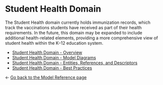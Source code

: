 # Student Health Domain

The Student Health domain currently holds immunization records, which track the
vaccinations students have received as part of their health requirements. In the
future, this domain may be expanded to include additional health-related
elements, providing a more comprehensive view of student health within the K–12
education system.

* [Student Health Domain - Overview](./overview.md)
* [Student Health Domain - Model Diagrams](./model-diagrams.md)
* [Student Health Domain - Entities, References, and
  Descriptors](./entities-references-descriptors.md)
* [Student Health Domain - Best Practices](./best-practices.md)

← [Go back to the Model Reference page](../readme.md)
